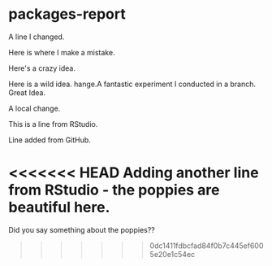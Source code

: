 # packages-report
A line I changed.

Here is where I make a mistake. 

Here's a crazy idea. 

Here is a wild idea. 
hange.A fantastic experiment I conducted in a branch. Great Idea. 

A local change.

This is a line from RStudio.

Line added from GitHub.

<<<<<<< HEAD
Adding another line from RStudio - the poppies are beautiful here. 
=======
Did you say something about the poppies??
>>>>>>> 0dc1411fdbcfad84f0b7c445ef6005e20e1c54ec

